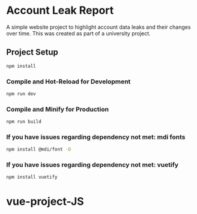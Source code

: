 # Account Leak Report

A simple website project to highlight account data leaks and their changes over time.
This was created as part of a university project.

## Project Setup

```sh
npm install
```

### Compile and Hot-Reload for Development

```sh
npm run dev
```

### Compile and Minify for Production

```sh
npm run build
```

### If you have issues regarding dependency not met: mdi fonts

```sh
npm install @mdi/font -D
```

### If you have issues regarding dependency not met: vuetify

```sh
npm install vuetify
```

# vue-project-JS

